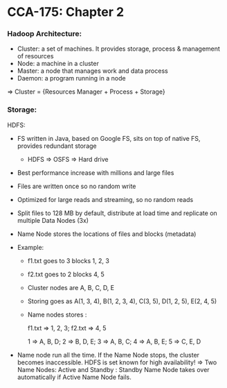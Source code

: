 # CCA-175: Chapter 2

### Hadoop Architecture:

- Cluster:  a set of machines. It provides storage, process & management of resources
- Node: a machine in a cluster
- Master: a node that manages work and data process
- Daemon: a program running in a node

=> Cluster = {Resources Manager + Process + Storage}



### Storage:

HDFS:

- FS written in Java, based on Google FS, sits on top of native FS, provides redundant storage

  - HDFS => OSFS => Hard drive

- Best performance increase with millions and large files

- Files are written once so no random write

- Optimized for large reads and streaming, so no random reads

- Split files to 128 MB by default, distribute at load time and replicate on multiple Data Nodes (3x)

- Name Node stores the locations of files and blocks (metadata)

- Example:

  - f1.txt goes to 3 blocks 1, 2, 3

  - f2.txt goes to 2 blocks 4, 5

  - Cluster nodes are A, B, C, D, E

  - Storing goes as A(1, 3, 4), B(1, 2, 3, 4), C(3, 5), D(1, 2, 5), E(2, 4, 5)

  - Name nodes stores : 

    f1.txt => 1, 2, 3; f2.txt => 4, 5

    1 => A, B, D; 2 => B, D, E; 3 => A, B, C; 4 => A, B, E; 5 => C, E, D

- Name node run all the time. If the Name Node stops, the cluster becomes inaccessible. HDFS is set known for high availability! => Two Name Nodes: Active and Standby : Standby Name Node takes over automatically if Active Name Node fails.

